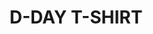 ---
title: "D-DAY T-SHIRT"
price: "TBA"
desc: "Opis nije dostupan"
img_path: "/assets/img/A.MIG-8029XXL.jpg"
brand: AMMO
available: true
cat: "tools"
subcat: "MERCHANDISING"
subsubcat: "SS"
---
